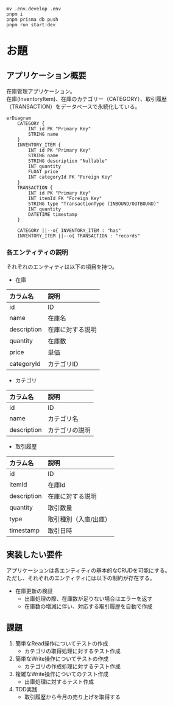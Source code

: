 ```
mv .env.develop .env
pnpm i
pnpm prisma db push
pnpm run start:dev
```

# お題

## アプリケーション概要

在庫管理アプリケーション。\
在庫(InventoryItem)、在庫のカテゴリー（CATEGORY）、取引履歴（TRANSACTION）をデータベースで永続化している。

```mermaid
erDiagram
    CATEGORY {
        INT id PK "Primary Key"
        STRING name
    }
    INVENTORY_ITEM {
        INT id PK "Primary Key"
        STRING name
        STRING description "Nullable"
        INT quantity
        FLOAT price
        INT categoryId FK "Foreign Key"
    }
    TRANSACTION {
        INT id PK "Primary Key"
        INT itemId FK "Foreign Key"
        STRING type "TransactionType (INBOUND/OUTBOUND)"
        INT quantity
        DATETIME timestamp
    }

    CATEGORY ||--o{ INVENTORY_ITEM : "has"
    INVENTORY_ITEM ||--o{ TRANSACTION : "records"

```

### 各エンティティの説明

それぞれのエンティティは以下の項目を持つ。

- 在庫

| カラム名    | 説明             |
| :---------- | :--------------- |
| id          | ID               |
| name        | 在庫名           |
| description | 在庫に対する説明 |
| quantity    | 在庫数           |
| price       | 単価             |
| categoryId  | カテゴリID       |

- カテゴリ

| カラム名    | 説明           |
| :---------- | :------------- |
| id          | ID             |
| name        | カテゴリ名     |
| description | カテゴリの説明 |

- 取引履歴

| カラム名    | 説明                  |
| :---------- | :-------------------- |
| id          | ID                    |
| itemId      | 在庫Id                |
| description | 在庫に対する説明      |
| quantity    | 取引数量              |
| type        | 取引種別（入庫/出庫） |
| timestamp   | 取引日時              |

## 実装したい要件

アプリケーションは各エンティティの基本的なCRUDを可能にする。\
ただし、それぞれのエンティティには以下の制約が存在する。

- 在庫更新の検証
  - 出庫処理の際、在庫数が足りない場合はエラーを返す
  - 在庫数の増減に伴い、対応する取引履歴を自動で作成

## 課題

1. 簡単なRead操作についてテストの作成
   - カテゴリの取得処理に対するテスト作成
2. 簡単なWrite操作についてテストの作成
   - カテゴリの作成処理に対するテスト作成
3. 複雑なWrite操作についてのテスト作成
   - 出庫処理に対するテスト作成
4. TDD実践
   - 取引履歴から今月の売り上げを取得する
